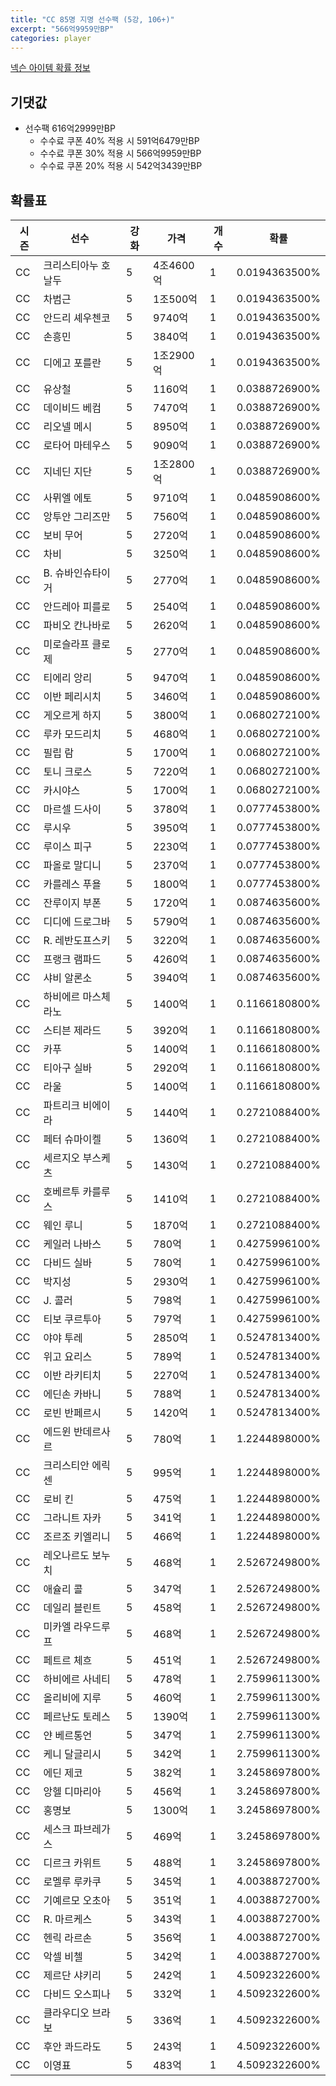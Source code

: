 ```yaml
---
title: "CC 85명 지명 선수팩 (5강, 106+)"
excerpt: "566억9959만BP"
categories: player
---
```

[넥슨 아이템 확률 정보](http://iteminfo.nexon.com/probability/fo4?sn=7348)

## 기댓값
- 선수팩 616억2999만BP
  - 수수료 쿠폰 40% 적용 시 591억6479만BP
  - 수수료 쿠폰 30% 적용 시 566억9959만BP
  - 수수료 쿠폰 20% 적용 시 542억3439만BP


## 확률표

|시즌|선수|강화|가격|개수|확률|
|---|---|---|---|---|---|
|CC|크리스티아누 호날두|5|4조4600억|1|0.0194363500%|
|CC|차범근|5|1조500억|1|0.0194363500%|
|CC|안드리 셰우첸코|5|9740억|1|0.0194363500%|
|CC|손흥민|5|3840억|1|0.0194363500%|
|CC|디에고 포를란|5|1조2900억|1|0.0194363500%|
|CC|유상철|5|1160억|1|0.0388726900%|
|CC|데이비드 베컴|5|7470억|1|0.0388726900%|
|CC|리오넬 메시|5|8950억|1|0.0388726900%|
|CC|로타어 마테우스|5|9090억|1|0.0388726900%|
|CC|지네딘 지단|5|1조2800억|1|0.0388726900%|
|CC|사뮈엘 에토|5|9710억|1|0.0485908600%|
|CC|앙투안 그리즈만|5|7560억|1|0.0485908600%|
|CC|보비 무어|5|2720억|1|0.0485908600%|
|CC|차비|5|3250억|1|0.0485908600%|
|CC|B. 슈바인슈타이거|5|2770억|1|0.0485908600%|
|CC|안드레아 피를로|5|2540억|1|0.0485908600%|
|CC|파비오 칸나바로|5|2620억|1|0.0485908600%|
|CC|미로슬라프 클로제|5|2770억|1|0.0485908600%|
|CC|티에리 앙리|5|9470억|1|0.0485908600%|
|CC|이반 페리시치|5|3460억|1|0.0485908600%|
|CC|게오르게 하지|5|3800억|1|0.0680272100%|
|CC|루카 모드리치|5|4680억|1|0.0680272100%|
|CC|필립 람|5|1700억|1|0.0680272100%|
|CC|토니 크로스|5|7220억|1|0.0680272100%|
|CC|카시야스|5|1700억|1|0.0680272100%|
|CC|마르셀 드사이|5|3780억|1|0.0777453800%|
|CC|루시우|5|3950억|1|0.0777453800%|
|CC|루이스 피구|5|2230억|1|0.0777453800%|
|CC|파올로 말디니|5|2370억|1|0.0777453800%|
|CC|카를레스 푸욜|5|1800억|1|0.0777453800%|
|CC|잔루이지 부폰|5|1720억|1|0.0874635600%|
|CC|디디에 드로그바|5|5790억|1|0.0874635600%|
|CC|R. 레반도프스키|5|3220억|1|0.0874635600%|
|CC|프랭크 램파드|5|4260억|1|0.0874635600%|
|CC|샤비 알론소|5|3940억|1|0.0874635600%|
|CC|하비에르 마스체라노|5|1400억|1|0.1166180800%|
|CC|스티븐 제라드|5|3920억|1|0.1166180800%|
|CC|카푸|5|1400억|1|0.1166180800%|
|CC|티아구 실바|5|2920억|1|0.1166180800%|
|CC|라울|5|1400억|1|0.1166180800%|
|CC|파트리크 비에이라|5|1440억|1|0.2721088400%|
|CC|페터 슈마이켈|5|1360억|1|0.2721088400%|
|CC|세르지오 부스케츠|5|1430억|1|0.2721088400%|
|CC|호베르투 카를루스|5|1410억|1|0.2721088400%|
|CC|웨인 루니|5|1870억|1|0.2721088400%|
|CC|케일러 나바스|5|780억|1|0.4275996100%|
|CC|다비드 실바|5|780억|1|0.4275996100%|
|CC|박지성|5|2930억|1|0.4275996100%|
|CC|J. 콜러|5|798억|1|0.4275996100%|
|CC|티보 쿠르투아|5|797억|1|0.4275996100%|
|CC|야야 투레|5|2850억|1|0.5247813400%|
|CC|위고 요리스|5|789억|1|0.5247813400%|
|CC|이반 라키티치|5|2270억|1|0.5247813400%|
|CC|에딘손 카바니|5|788억|1|0.5247813400%|
|CC|로빈 반페르시|5|1420억|1|0.5247813400%|
|CC|에드윈 반데르사르|5|780억|1|1.2244898000%|
|CC|크리스티안 에릭센|5|995억|1|1.2244898000%|
|CC|로비 킨|5|475억|1|1.2244898000%|
|CC|그라니트 자카|5|341억|1|1.2244898000%|
|CC|조르조 키엘리니|5|466억|1|1.2244898000%|
|CC|레오나르도 보누치|5|468억|1|2.5267249800%|
|CC|애슐리 콜|5|347억|1|2.5267249800%|
|CC|데일리 블린트|5|458억|1|2.5267249800%|
|CC|미카엘 라우드루프|5|468억|1|2.5267249800%|
|CC|페트르 체흐|5|451억|1|2.5267249800%|
|CC|하비에르 사네티|5|478억|1|2.7599611300%|
|CC|올리비에 지루|5|460억|1|2.7599611300%|
|CC|페르난도 토레스|5|1390억|1|2.7599611300%|
|CC|얀 베르통언|5|347억|1|2.7599611300%|
|CC|케니 달글리시|5|342억|1|2.7599611300%|
|CC|에딘 제코|5|382억|1|3.2458697800%|
|CC|앙헬 디마리아|5|456억|1|3.2458697800%|
|CC|홍명보|5|1300억|1|3.2458697800%|
|CC|세스크 파브레가스|5|469억|1|3.2458697800%|
|CC|디르크 카위트|5|488억|1|3.2458697800%|
|CC|로멜루 루카쿠|5|345억|1|4.0038872700%|
|CC|기예르모 오초아|5|351억|1|4.0038872700%|
|CC|R. 마르케스|5|343억|1|4.0038872700%|
|CC|헨릭 라르손|5|356억|1|4.0038872700%|
|CC|악셀 비첼|5|342억|1|4.0038872700%|
|CC|제르단 샤키리|5|242억|1|4.5092322600%|
|CC|다비드 오스피나|5|332억|1|4.5092322600%|
|CC|클라우디오 브라보|5|336억|1|4.5092322600%|
|CC|후안 콰드라도|5|243억|1|4.5092322600%|
|CC|이영표|5|483억|1|4.5092322600%|
